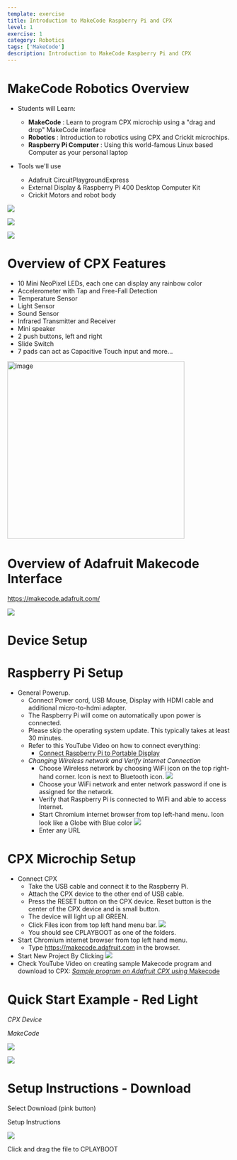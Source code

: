 ```yaml
---
template: exercise
title: Introduction to MakeCode Raspberry Pi and CPX
level: 1
exercise: 1
category: Robotics
tags: ['MakeCode']
description: Introduction to MakeCode Raspberry Pi and CPX
---
```


# MakeCode Robotics Overview

* Students will Learn:
  * __MakeCode__ : Learn to program CPX microchip using a "drag and drop" MakeCode interface
  * __Robotics__ : Introduction to robotics using CPX and Crickit microchips.
  * __Raspberry Pi Computer__ : Using this world\-famous Linux based Computer as your personal laptop

* Tools we'll use
  * Adafruit CircuitPlaygroundExpress
  * External Display & Raspberry Pi 400 Desktop Computer Kit
  * Crickit Motors and robot body

![](Lesson12.jpg)

![](Lesson14.jpg)

![](Lesson15.jpg)

# Overview of CPX Features

* 10 Mini NeoPixel LEDs, each one can display any rainbow color
* Accelerometer with Tap and Free\-Fall Detection
* Temperature Sensor
* Light Sensor
* Sound Sensor
* Infrared Transmitter and Receiver
* Mini speaker
* 2 push buttons, left and right
* Slide Switch
* 7 pads can act as Capacitive Touch input and more...

<img alt="image" src="Lesson16.jpg" width="400" />

# Overview of Adafruit Makecode Interface

https://makecode.adafruit.com/

![](Lesson17.png)

# Device Setup

# Raspberry Pi Setup

* General Powerup\.
    * Connect Power cord\, USB Mouse\, Display with HDMI cable and additional micro\-to\-hdmi adapter\.
    * The Raspberry Pi will come on automatically upon power is connected\.
    * Please skip the operating system update\. This typically takes at least 30 minutes\.
    * Refer to this YouTube Video on how to connect everything:
      * [Connect Raspberry Pi to Portable Display](https://youtu.be/J42xo_hkbhM)
  * _Changing Wireless network and Verify Internet Connection_
    * Choose Wireless network by choosing WiFi icon on the top right\-hand corner\. Icon is next to Bluetooth icon\. ![](Lesson18.png)
    * Choose your WiFi network and enter network password if one is assigned for the network\.
    * Verify that Raspberry Pi is connected to WiFi and able to access Internet\.
    * Start Chromium internet browser from top left\-hand menu\. Icon look like a Globe with Blue color ![](Lesson19.png)
    * Enter any URL
  
# CPX Microchip Setup

* Connect CPX
    * Take the USB cable and connect it to the Raspberry Pi\.
    * Attach the CPX device to the other end of USB cable\.
    * Press the RESET button on the CPX device\. Reset button is the center of the CPX device and is small button\.
    * The device will light up all GREEN\.
    * Click Files icon from top left hand menu bar\. ![](Lesson110.png)
    * You should see CPLAYBOOT as one of the folders\.
* Start Chromium internet browser from top left hand menu\.
    * Type [https://makecode\.adafruit\.com](https://makecode.adafruit.com/) in the browser\.
* Start New Project By Clicking ![](Lesson111.jpg)
* Check YouTube Video on creating sample Makecode program and download to CPX: _[Sample program on Adafruit CPX using ](https://youtu.be/DtwpVIRUKzg)_  [Makecode](https://youtu.be/DtwpVIRUKzg)




# Quick Start Example - Red Light

_CPX Device_

_MakeCode_

![](Lesson112.png)

![](Lesson113.png)

# Setup Instructions - Download

Select Download \(pink button\)

Setup Instructions

![](Lesson114.png)

Click and drag the file to CPLAYBOOT

